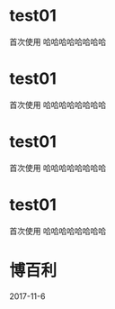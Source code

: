 ﻿# test01
首次使用 哈哈哈哈哈哈哈哈
# test01
首次使用 哈哈哈哈哈哈哈哈
# test01
首次使用 哈哈哈哈哈哈哈哈
# test01
首次使用 哈哈哈哈哈哈哈哈

# 博百利
2017-11-6